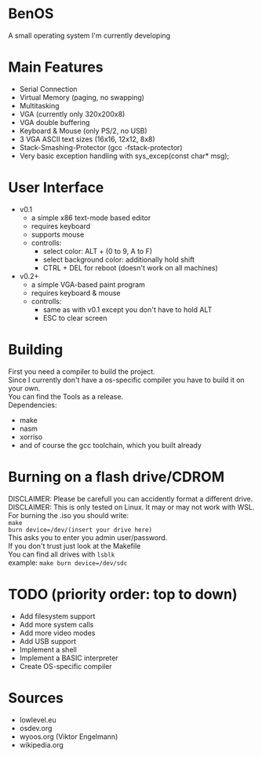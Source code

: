 # BenOS
A small operating system I'm currently developing

# Main Features
- Serial Connection
- Virtual Memory (paging, no swapping)
- Multitasking
- VGA (currently only 320x200x8)
- VGA double buffering
- Keyboard & Mouse (only PS/2, no USB)
- 3 VGA ASCII text sizes (16x16, 12x12, 8x8)
- Stack-Smashing-Protector (gcc -fstack-protector)
- Very basic exception handling with sys_excep(const char* msg);

# User Interface
- v0.1
  - a simple x86 text-mode based editor
  - requires keyboard
  - supports mouse
  - controlls:
    - select color: ALT + (0 to 9, A to F)
    - select background color: additionally hold shift
    - CTRL + DEL for reboot (doesn't work on all machines)
- v0.2+
  - a simple VGA-based paint program
  - requires keyboard & mouse
  - controlls:
    - same as with v0.1 except you don't have to hold ALT
    - ESC to clear screen

# Building
First you need a compiler to build the project.<br>
Since I currently don't have a os-specific compiler you have to build it on your own.<br>
You can find the Tools as a release.<br>
Dependencies:
- make
- nasm
- xorriso
- and of course the gcc toolchain, which you built already

# Burning on a flash drive/CDROM
DISCLAIMER: Please be carefull you can accidently format a different drive.<br>
DISCLAIMER: This is only tested on Linux. It may or may not work with WSL.<br>
For burning the .iso you should write:<br>
<code>make burn device=/dev/(insert your drive here)</code><br>
This asks you to enter you admin user/password.<br>
If you don't trust just look at the Makefile<br>
You can find all drives with <code>lsblk</code><br>
example: <code>make burn device=/dev/sdc</code>

# TODO (priority order: top to down)
- Add filesystem support
- Add more system calls
- Add more video modes
- Add USB support
- Implement a shell
- Implement a BASIC interpreter
- Create OS-specific compiler

# Sources
- lowlevel.eu
- osdev.org
- wyoos.org (Viktor Engelmann)
- wikipedia.org

